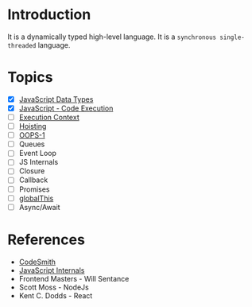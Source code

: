 # Introduction
It is a dynamically typed high-level language. It is a `synchronous single-threaded` language.
# Topics
- [x] [JavaScript Data Types](JavaScript%20Data%20Types.md)
- [x] [JavaScript - Code Execution](JavaScript%20-%20Code%20Execution.md)
- [ ] [Execution Context](Execution%20Context.md)
- [ ] [Hoisting](Hoisting.md)
- [ ] [OOPS-1](OOPS-1.md)
- [ ] Queues
- [ ] Event Loop
- [ ] JS Internals
- [ ] Closure
- [ ] Callback
- [ ] Promises
- [ ] [globalThis](globalThis.md)
- [ ] Async/Await
# References
- [CodeSmith](https://www.youtube.com/watch?v=exrc_rLj5iw&pp=ygUNd2lsbCBzZW50YW5jZQ%3D%3D)
- [JavaScript Internals](https://www.youtube.com/watch?v=viQz4nUUnpw&pp=ygUNd2lsbCBzZW50YW5jZQ%3D%3D)
- Frontend Masters - Will Sentance
- Scott Moss - NodeJs
- Kent C. Dodds - React